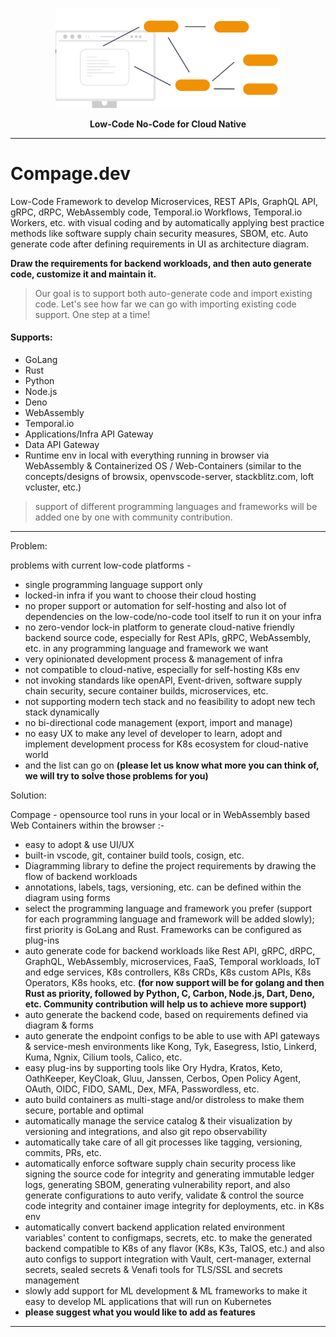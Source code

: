 <p align="center"><img src="compage-2.png" width="360"></p>
<p align="center"><b>Low-Code No-Code for Cloud Native</b></p>

<hr>

# Compage.dev
Low-Code Framework to develop Microservices, REST APIs, GraphQL API, gRPC, dRPC, WebAssembly code, Temporal.io Workflows, Temporal.io Workers, etc. with visual coding and by automatically applying best practice methods like software supply chain security measures, SBOM, etc. Auto generate code after defining requirements in UI as architecture diagram. 

**Draw the requirements for backend workloads, and then auto generate code, customize it and maintain it.**
> Our goal is to support both auto-generate code and import existing code. Let's see how far we can go with importing existing code support. One step at a time! 

#### Supports:
- GoLang
- Rust
- Python
- Node.js
- Deno
- WebAssembly
- Temporal.io 
- Applications/Infra API Gateway
- Data API Gateway
- Runtime env in local with everything running in browser via WebAssembly & Containerized OS / Web-Containers (similar to the concepts/designs of browsix, openvscode-server, stackblitz.com, loft vcluster, etc.) 

> support of different programming languages and frameworks will be added one by one with community contribution.

------------
Problem:

problems with current low-code platforms - 
- single programming language support only
- locked-in infra if you want to choose their cloud hosting
- no proper support or automation for self-hosting and also lot of dependencies on the low-code/no-code tool itself to run it on your infra
- no zero-vendor lock-in platform to generate cloud-native friendly backend source code, especially for Rest APIs, gRPC, WebAssembly, etc. in any programming language and framework we want 
- very opinionated development process & management of infra 
- not compatible to cloud-native, especially for self-hosting K8s env
- not invoking standards like openAPI, Event-driven, software supply chain security, secure container builds, microservices, etc.
- not supporting modern tech stack and no feasibility to adopt new tech stack dynamically 
- no bi-directional code management (export, import and manage)
- no easy UX to make any level of developer to learn, adopt and implement development process for K8s ecosystem for cloud-native world
- and the list can go on **(please let us know what more you can think of, we will try to solve those problems for you)**


Solution:

Compage - opensource tool runs in your local or in WebAssembly based Web Containers within the browser :- 
- easy to adopt & use UI/UX 
- built-in vscode, git, container build tools, cosign, etc. 
- Diagramming library to define the project requirements by drawing the flow of backend workloads
- annotations, labels, tags, versioning, etc. can be defined within the diagram using forms
- select the programming language and framework you prefer (support for each programming language and framework will be added slowly); first priority is GoLang and Rust. Frameworks can be configured as plug-ins 
- auto generate code for backend workloads like Rest API, gRPC, dRPC, GraphQL, WebAssembly, microservices, FaaS, Temporal workloads, IoT and edge services, K8s controllers, K8s CRDs, K8s custom APIs, K8s Operators, K8s hooks, etc. **(for now support will be for golang and then Rust as priority, followed by Python, C, Carbon, Node.js, Dart, Deno, etc. Community contribution will help us to achieve more support)** 
- auto generate the backend code, based on requirements defined via diagram & forms 
- auto generate the endpoint configs to be able to use with API gateways & service-mesh environments like Kong, Tyk, Easegress, Istio, Linkerd, Kuma, Ngnix, Cilium tools, Calico, etc.
- easy plug-ins by supporting tools like Ory Hydra, Kratos, Keto, OathKeeper, KeyCloak, Gluu, Janssen, Cerbos, Open Policy Agent, OAuth, OIDC, FIDO, SAML, Dex, MFA, Passwordless, etc. 
- auto build containers as multi-stage and/or distroless to make them secure, portable and optimal
- automatically manage the service catalog & their visualization by versioning and integrations, and also git repo observability 
- automatically take care of all git processes like tagging, versioning, commits, PRs, etc.
- automatically enforce software supply chain security process like signing the source code for integrity and generating immutable ledger logs, generating SBOM, generating vulnerability report, and also generate configurations to auto verify, validate & control the source code integrity and container image integrity for deployments, etc. in K8s env 
- automatically convert backend application related environment variables' content to configmaps, secrets, etc. to make the generated backend compatible to K8s of any flavor (K8s, K3s, TalOS, etc.) and also auto configs to support integration with Vault, cert-manager, external secrets, sealed secrets & Venafi tools for TLS/SSL and secrets management 
- slowly add support for ML development & ML frameworks to make it easy to develop ML applications that will run on Kubernetes 
- **please suggest what you would like to add as features**

-------------------------
